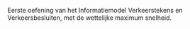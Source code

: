 Eerste oefening van het Informatiemodel Verkeerstekens en Verkeersbesluiten, met de wettelijke maximum snelheid.